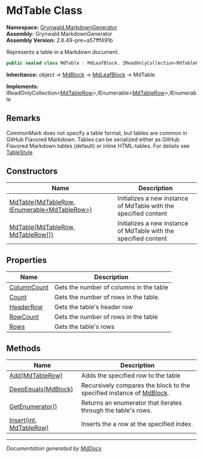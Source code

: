 ﻿<!--  
  <auto-generated>   
    The contents of this file were generated by a tool.  
    Changes to this file may be list if the file is regenerated  
  </auto-generated>   
-->

# MdTable Class

**Namespace:** [Grynwald.MarkdownGenerator](../index.md)  
**Assembly:** Grynwald.MarkdownGenerator  
**Assembly Version:** 2.6.49\-pre+a57fff491b

Represents a table in a Markdown document.

```csharp
public sealed class MdTable : MdLeafBlock, IReadOnlyCollection<MdTableRow>, IEnumerable<MdTableRow>, IEnumerable
```

**Inheritance:** object → [MdBlock](../MdBlock/index.md) → [MdLeafBlock](../MdLeafBlock/index.md) → MdTable

**Implements:** IReadOnlyCollection\<[MdTableRow](../MdTableRow/index.md)\>,IEnumerable\<[MdTableRow](../MdTableRow/index.md)\>,IEnumerable

## Remarks

CommonMark does not specify a table format, but tables are common in GitHub Flavored Markdown. Tables can be serialized either as GitHub Flavored Markdown tables (default) or inline HTML\-tables. For details see [TableStyle](../MdSerializationOptions/properties/TableStyle.md)

## Constructors

| Name                                                                                                            | Description                                                      |
| --------------------------------------------------------------------------------------------------------------- | ---------------------------------------------------------------- |
| [MdTable(MdTableRow, IEnumerable\<MdTableRow\>)](constructors/index.md#mdtablemdtablerow-ienumerablemdtablerow) | Initializes a new instance of MdTable with the specified content |
| [MdTable(MdTableRow, MdTableRow\[\])](constructors/index.md#mdtablemdtablerow-mdtablerow)                       | Initializes a new instance of MdTable with the specified content |

## Properties

| Name                                     | Description                             |
| ---------------------------------------- | --------------------------------------- |
| [ColumnCount](properties/ColumnCount.md) | Gets the number of columns in the table |
| [Count](properties/Count.md)             | Gets the number of rows in the table.   |
| [HeaderRow](properties/HeaderRow.md)     | Gets the table's header row             |
| [RowCount](properties/RowCount.md)       | Gets the number of rows in the table    |
| [Rows](properties/Rows.md)               | Gets the table's rows                   |

## Methods

| Name                                         | Description                                                                                 |
| -------------------------------------------- | ------------------------------------------------------------------------------------------- |
| [Add(MdTableRow)](methods/Add.md)            | Adds the specified row to the table                                                         |
| [DeepEquals(MdBlock)](methods/DeepEquals.md) | Recursively compares the block to the specified instance of [MdBlock](../MdBlock/index.md). |
| [GetEnumerator()](methods/GetEnumerator.md)  | Returns an enumerator that iterates through the table's rows.                               |
| [Insert(int, MdTableRow)](methods/Insert.md) | Inserts the a row at the specified index.                                                   |

___

*Documentation generated by [MdDocs](https://github.com/ap0llo/mddocs)*

